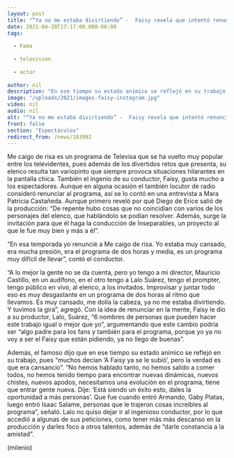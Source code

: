 ```yaml
---
layout: post
title: "“Ya no me estaba divirtiendo” -  Faisy revela que intentó renunciar a ‘Me caigo de risa’"
date: 2021-04-20T17:17:00.000-06:00
tags:
  
  - Fama
  
  - television
  
  - actor
  
author: nil
description: "En ese tiempo su estado anímico se reflejó en su trabajo, pues “muchos decían: ‘A Faisy ya se le subió’, pero la verdad es que era cansancio”. "
image: "/uploads/2021/images-faisy-instagram.jpg"
video: nil
audio: nil
alt: "“Ya no me estaba divirtiendo” -  Faisy revela que intentó renunciar a ‘Me caigo de risa’"
front: false
section: "Espectáculos"
redirect_from: /news/183992
---
```


Me caigo de risa es un programa de Televisa que se ha vuelto muy popular entre los televidentes, pues además de los divertidos retos que presenta, su elenco resulta tan variopinto que siempre provoca situaciones hilarantes en la pantalla chica. También el ingenio de su conductor, Faisy, gusta mucho a los espectadores. Aunque en alguna ocasión el también locutor de radio consideró renunciar al programa, así se lo contó en una entrevista a Mara Patricia Castañeda. Aunque primero reveló por qué Diego de Erice salió de la producción: “De repente hubo cosas que no coincidían con varios de los personajes del elenco, que hablándolo se podían resolver. Además, surge la invitación para que él haga la conducción de Inseparables, un proyecto al que le fue muy bien y más a él”. 

“En esa temporada yo renuncié a Me caigo de risa. Yo estaba muy cansado, era mucha presión, era el programa de dos horas y media, es un programa muy difícil de llevar”, contó el conductor. 

“A lo mejor la gente no se da cuenta, pero yo tengo a mi director, Mauricio Castillo, en un audífono, en el otro tengo a Lalo Suárez, tengo el prompter, tengo público en vivo, al elenco, a los invitados. Improvisar y juntar todo eso es muy desgastante en un programa de dos horas al ritmo que llevamos. Es muy cansado, me dolía la cabeza, ya no me estaba divirtiendo. Y tuvimos la gira”, agregó. Con la idea de renunciar en la mente, Faisy le dio a su productor, Lalo, Suárez, “6 nombres de personas que pueden hacer este trabajo igual o mejor que yo”, argumentando que este cambio podría ser “algo padre para los fans y también para el programa, porque yo ya no voy a ser el Faisy que están pidiendo, ya no llego de buenas”. 

Además, el famoso dijo que en ese tiempo su estado anímico se reflejó en su trabajo, pues “muchos decían ‘A Faisy ya se le subió’, pero la verdad es que era cansancio”. “No hemos hablado tanto, no hemos salido a comer todos, no hemos tenido tiempo para encontrar nuevas dinámicas, nuevos chistes, nuevos apodos, necesitamos una evolución en el programa, tiene que entrar gente nueva. Dije: ‘Está siendo un éxito esto, dales la oportunidad a más personas’. Que fue cuando entró Armando, Gaby Platas, luego entró Isaac Salame, personas que le trajeron cosas increíbles al programa”, señaló. 
Lalo no quiso dejar ir al ingenioso conductor, por lo que accedió a algunas de sus peticiones, como tener más más descanso en la producción y darles foco a otros talentos, además de “darle constancia a la amistad”. 

(milenio)